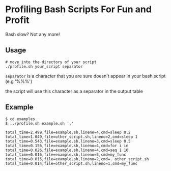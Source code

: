Profiling Bash Scripts For Fun and Profit
==========================================

Bash slow? Not any more!

## Usage

```
# move into the directory of your script
./profile.sh your_script separator
```

`separator` is a character that you are sure doesn't appear in your bash script (e.g '%%%')

the script will use this character as a separator in the output table

## Example

```
$ cd examples
$ ../profile.sh example.sh ','

total_time=2.499,file=example.sh,lineno=4,cmd=sleep 0.2
total_time=1.049,file=other_script.sh,lineno=2,cmd=sleep 1
total_time=0.543,file=example.sh,lineno=3,cmd=sleep 0.5
total_time=0.156,file=example.sh,lineno=4,cmd=for i in 
total_time=0.026,file=example.sh,lineno=4,cmd=seq 1 10
total_time=0.016,file=example.sh,lineno=5,cmd=my_func
total_time=0.015,file=example.sh,lineno=2,cmd=. other_script.sh
total_time=0.014,file=other_script.sh,lineno=1,cmd=my_func
```

